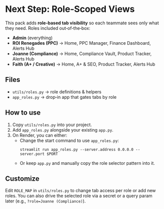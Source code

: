 # Next Step: Role‑Scoped Views

This pack adds **role‑based tab visibility** so each teammate sees only what they need.
Roles included out‑of‑the‑box:
- **Admin** (everything)
- **ROI Renegades (PPC)** → Home, PPC Manager, Finance Dashboard, Alerts Hub
- **Joanne (Compliance)** → Home, Compliance Vault, Product Tracker, Alerts Hub
- **Faith (A+ / Creative)** → Home, A+ & SEO, Product Tracker, Alerts Hub

## Files
- `utils/roles.py` → role definitions & helpers
- `app_roles.py` → drop‑in app that gates tabs by role

## How to use
1) Copy `utils/roles.py` into your project.
2) Add `app_roles.py` alongside your existing `app.py`.
3) On Render, you can either:
   - Change the start command to use `app_roles.py`:
     ```
     streamlit run app_roles.py --server.address 0.0.0.0 --server.port $PORT
     ```
   - Or keep `app.py` and manually copy the role selector pattern into it.

## Customize
Edit `ROLE_MAP` in `utils/roles.py` to change tab access per role or add new roles.
You can also drive the selected role via a secret or a query param later (e.g., `?role=Joanne (Compliance)`).
